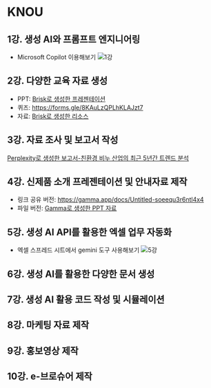 # KNOU
## 1강. 생성 AI와 프롬프트 엔지니어링
* Microsoft Copilot 이용해보기
![1강](1강.png)

  
## 2강. 다양한 교육 자료 생성  
* PPT: [Brisk로 생성한 프레젠테이션](2강%20생성%20Presentation.pdf)
* 퀴즈: https://forms.gle/8KAuLzQPLhKLAJzt7
* 자료: [Brisk로 생성한 리소스](양자역학%20-%20리소스.pdf)


## 3강. 자료 조사 및 보고서 작성  
[Perplexity로 생성한 보고서-친환경 비누 산업의 최근 5년간 트렌드 분석](친환경%20비누%20산업의%20최근%205년간%20트렌드%20분석.pdf)

## 4강. 신제품 소개 프레젠테이션 및 안내자료 제작
* 링크 공유 버전: https://gamma.app/docs/Untitled-soeequ3r6ntl4x4  
* 파일 버전: [Gamma로 생성한 PPT 자료](4강%20프레젠테이션%20생성.pdf)

## 5강. 생성 AI API를 활용한 엑셀 업무 자동화  
* 엑셀 스프레드 시트에서 gemini 도구 사용해보기
![5강](5강.png)

## 6강. 생성 AI를 활용한 다양한 문서 생성  

## 7강. 생성 AI 활용 코드 작성 및 시뮬레이션  

## 8강. 마케팅 자료 제작  

## 9강. 홍보영상 제작  


## 10강. e-브로슈어 제작
